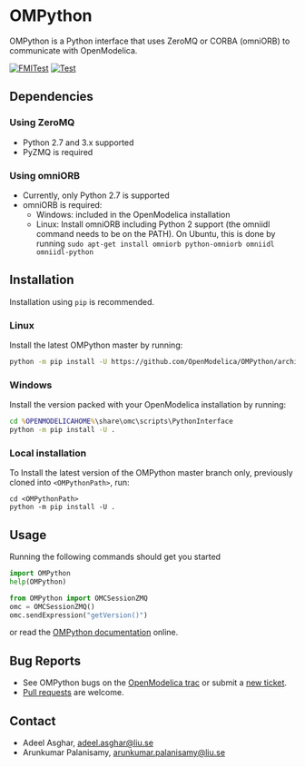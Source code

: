 # OMPython

OMPython is a Python interface that uses ZeroMQ or CORBA (omniORB) to
communicate with OpenModelica.

[![FMITest](https://github.com/OpenModelica/OMPython/actions/workflows/FMITest.yml/badge.svg)](https://github.com/OpenModelica/OMPython/actions/workflows/FMITest.yml)
[![Test](https://github.com/OpenModelica/OMPython/actions/workflows/Test.yml/badge.svg)](https://github.com/OpenModelica/OMPython/actions/workflows/Test.yml)

## Dependencies

### Using ZeroMQ

-   Python 2.7 and 3.x supported
-   PyZMQ is required

### Using omniORB

-   Currently, only Python 2.7 is supported
-   omniORB is required:
    -   Windows: included in the OpenModelica installation
    -   Linux: Install omniORB including Python 2 support (the omniidl
        command needs to be on the PATH). On Ubuntu, this is done by
        running
        `sudo apt-get install omniorb python-omniorb omniidl omniidl-python`

## Installation

Installation using `pip` is recommended.

### Linux

Install the latest OMPython master by running:

```bash
python -m pip install -U https://github.com/OpenModelica/OMPython/archive/master.zip
```

### Windows

Install the version packed with your OpenModelica installation by running:

```cmd
cd %OPENMODELICAHOME%\share\omc\scripts\PythonInterface
python -m pip install -U .
```

### Local installation

To Install the latest version of the OMPython master branch
only, previously cloned into `<OMPythonPath>`, run:

```
cd <OMPythonPath>
python -m pip install -U .
```

## Usage

Running the following commands should get you started

```python
import OMPython
help(OMPython)
```

```python
from OMPython import OMCSessionZMQ
omc = OMCSessionZMQ()
omc.sendExpression("getVersion()")
```

or read the [OMPython documentation](https://openmodelica.org/doc/OpenModelicaUsersGuide/latest/ompython.html)
online.

## Bug Reports

  - See OMPython bugs on the [OpenModelica
    trac](https://trac.openmodelica.org/OpenModelica/query?component=OMPython)
    or submit a [new
    ticket](https://trac.openmodelica.org/OpenModelica/newticket).
  - [Pull requests](https://github.com/OpenModelica/OMPython/pulls) are
    welcome.

## Contact

  - Adeel Asghar, <adeel.asghar@liu.se>
  - Arunkumar Palanisamy, <arunkumar.palanisamy@liu.se>
